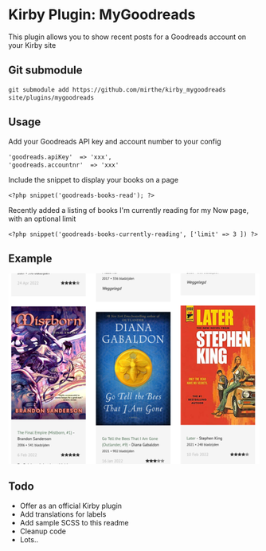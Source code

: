 # Kirby Plugin: MyGoodreads

This plugin allows you to show recent posts for a Goodreads account on your Kirby site

## Git submodule

```
git submodule add https://github.com/mirthe/kirby_mygoodreads site/plugins/mygoodreads
```

## Usage

Add your Goodreads API key and account number to your config

    'goodreads.apiKey'  => 'xxx',
    'goodreads.accountnr'  => 'xxx'

Include the snippet to display your books on a page

    <?php snippet('goodreads-books-read'); ?>

Recently added a listing of books I'm currently reading for my Now page, with an optional limit

    <?php snippet('goodreads-books-currently-reading', ['limit' => 3 ]) ?>

## Example 

<img src="example.png" alt="Example of books read">

## Todo

- Offer as an official Kirby plugin
- Add translations for labels
- Add sample SCSS to this readme
- Cleanup code
- Lots..
